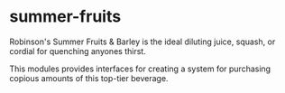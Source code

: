 # summer-fruits

Robinson's Summer Fruits & Barley is the ideal diluting juice, squash, or
cordial for quenching anyones thirst.

This modules provides interfaces for creating a system for purchasing copious
amounts of this top-tier beverage.
